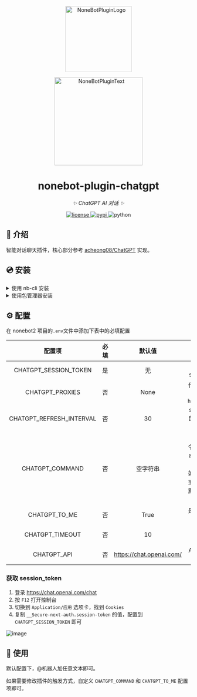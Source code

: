 <div align="center">
  <a href="https://v2.nonebot.dev/store"><img src="https://github.com/A-kirami/nonebot-plugin-template/blob/resources/nbp_logo.png" width="180" height="180" alt="NoneBotPluginLogo"></a>
  <br>
  <p><img src="https://github.com/A-kirami/nonebot-plugin-template/blob/resources/NoneBotPlugin.svg" width="240" alt="NoneBotPluginText"></p>
</div>

<div align="center">

# nonebot-plugin-chatgpt

_✨ ChatGPT AI 对话 ✨_


<a href="./LICENSE">
    <img src="https://img.shields.io/github/license/A-kirami/nonebot-plugin-chatgpt.svg" alt="license">
</a>
<a href="https://pypi.python.org/pypi/nonebot-plugin-chatgpt">
    <img src="https://img.shields.io/pypi/v/nonebot-plugin-chatgpt.svg" alt="pypi">
</a>
<img src="https://img.shields.io/badge/python-3.8+-blue.svg" alt="python">

</div>

## 📖 介绍

智能对话聊天插件，核心部分参考 [acheong08/ChatGPT](https://github.com/acheong08/ChatGPT) 实现。

## 💿 安装

<details>
<summary>使用 nb-cli 安装</summary>
在 nonebot2 项目的根目录下打开命令行, 输入以下指令即可安装

    nb plugin install nonebot-plugin-chatgpt

</details>

<details>
<summary>使用包管理器安装</summary>
在 nonebot2 项目的插件目录下, 打开命令行, 根据你使用的包管理器, 输入相应的安装命令

<details>
<summary>pip</summary>

    pip install nonebot-plugin-chatgpt
</details>
<details>
<summary>pdm</summary>

    pdm add nonebot-plugin-chatgpt
</details>
<details>
<summary>poetry</summary>

    poetry add nonebot-plugin-chatgpt
</details>
<details>
<summary>conda</summary>

    conda install nonebot-plugin-chatgpt
</details>

打开 nonebot2 项目的 `bot.py` 文件, 在其中写入

    nonebot.load_plugin('nonebot_plugin_chatgpt')

</details>


## ⚙️ 配置

在 nonebot2 项目的`.env`文件中添加下表中的必填配置

| 配置项 | 必填 | 默认值 | 说明 |
|:-----:|:----:|:----:|:----:|
| CHATGPT_SESSION_TOKEN | 是 | 无 | ChatGPT 的 session_token |
| CHATGPT_PROXIES | 否 | None | 代理地址，格式为： `http://ip:port` |
| CHATGPT_REFRESH_INTERVAL | 否 | 30 | session_token 自动刷新间隔，单位：分钟 |
| CHATGPT_COMMAND | 否 | 空字符串 | 触发聊天的命令，可以是 `字符串` 或者 `字符串列表`。<br>如果为空字符串或者空列表，则默认响应全部消息  |
| CHATGPT_TO_ME | 否 | True | 是否需要@机器人 |
| CHATGPT_TIMEOUT | 否 | 10 | 请求的超时时间，单位：秒 |
| CHATGPT_API | 否 | https://chat.openai.com/ | API 地址，可配置反代 |


### 获取 session_token

1. 登录 https://chat.openai.com/chat
2. 按 `F12` 打开控制台
3. 切换到 `Application/应用` 选项卡，找到 `Cookies`
4. 复制 `__Secure-next-auth.session-token` 的值，配置到 `CHATGPT_SESSION_TOKEN` 即可

![image](https://user-images.githubusercontent.com/36258159/205494773-32ef651a-994d-435a-9f76-a26699935dac.png)

## 🎉 使用

默认配置下，@机器人加任意文本即可。

如果需要修改插件的触发方式，自定义 `CHATGPT_COMMAND` 和 `CHATGPT_TO_ME` 配置项即可。

